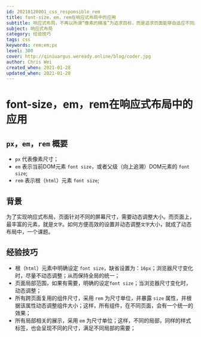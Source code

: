 ```yaml
---
id: 20210128001_css_responsible_rem
title: font-size，em，rem在响应式布局中的应用
subtitle: 响应式布局，不再以所谓“像素的精准”为追求目标，而是追求页面能够自适应不同屏幕的尺寸
subject: 响应式布局
category: 经验技巧
tags: css
keywords: rem;em;px
level: 300
cover: http://qiniuargus.weready.online/blog/coder.jpg
author: Chris Wei
created_when: 2021-01-28
updated_when: 2021-01-28
---
```


# font-size，em，rem在响应式布局中的应用

## `px`，`em`，`rem` 概要

- `px` 代表像素尺寸；
- `em` 表示当前DOM元素 `font size`，或者父级（向上追溯）DOM元素的 `font size`;
- `rem` 表示根（`html`）元素 `font size`;

## 背景

为了实现响应式布局，页面针对不同的屏幕尺寸，需要动态调整大小。而页面上，最丰富的元素，就是`文字`。如何方便高效的设置并动态调整`文字`大小，就成了动态布局中，一个课题。

## 经验技巧

- 根（`html`）元素中明确设定 `font size`，缺省设置为：`16px`；浏览器尺寸变化时，尽量不动态调整；从而保持全局的统一；
- 页面局部范围，如果有需要，明确的设定`font size`；当浏览器尺寸变化时，动态调整；
- 所有跨页面复用的组件尺寸，采用 `rem` 为尺寸单位，并暴露 `size` 属性，并根据该属性动态调整组件大小；这样，所有组件，在不同页面，会有一个统一的效果；
- 所有局部相关的展示，采用 `em` 为尺寸单位；这样，不同的局部，同样的样式标签，也会呈现不同的尺寸，满足不同局部的需要；
